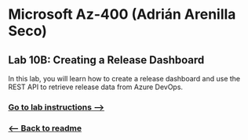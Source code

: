 # Microsoft Az-400 (Adrián Arenilla Seco)

## Lab 10B: Creating a Release Dashboard
In this lab, you will learn how to create a release dashboard and use the REST API to retrieve release data from Azure DevOps.

### [Go to lab instructions -->](AZ400_M10_Creating_a_Release_Dashboard.md)




### [<-- Back to readme](../README.md)

